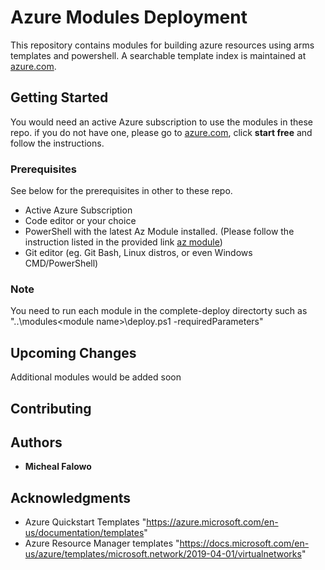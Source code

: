 # Azure Modules Deployment

This repository contains modules for building azure resources using arms templates and powershell. A searchable template index is maintained at [azure.com](https://azure.microsoft.com/en-us/documentation/templates/).

## Getting Started

You would need an active Azure subscription to use the modules in these repo. if you do not have one, please go to [azure.com](https://azure.microsoft.com/), click **start free** and follow the instructions.


### Prerequisites

See below for the prerequisites in other to these repo.


* Active Azure Subscription
* Code editor or your choice
* PowerShell with the latest Az Module installed. (Please follow the instruction listed in the provided link [az module](https://docs.microsoft.com/en-us/powershell/azure/install-az-ps?view=azps-3.6.1))
* Git editor (eg. Git Bash, Linux distros, or even Windows CMD/PowerShell)


### Note

You need to run each module in the complete-deploy directorty such as "..\modules\<module name>\deploy.ps1 -requiredParameters"

## Upcoming Changes

Additional modules would be added soon

## Contributing

## Authors

* **Micheal Falowo**

## Acknowledgments

* Azure Quickstart Templates "https://azure.microsoft.com/en-us/documentation/templates"
* Azure Resource Manager templates "https://docs.microsoft.com/en-us/azure/templates/microsoft.network/2019-04-01/virtualnetworks"

